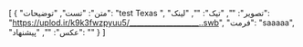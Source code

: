 [
  {
    "متن": "تست",
    "توضیحات": "test Texas ",
    "تصویر": "",
    "تیک": "",
    "لینک": "https://uplod.ir/k9k3fwzpyuu5/___________________..swb",
    "فرمت": "saaaaa",
    "عکس": "",
    "پیشنهاد": ""
  }
]